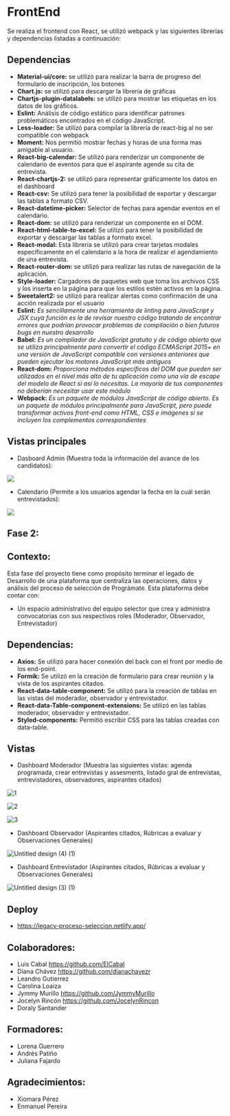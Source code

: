 # FrontEnd

Se realiza el frontend con React, se utilizó webpack y las siguientes librerías y dependencias listadas a continuación:

## Dependencias

- **Material-ui/core:** se utilizó para realizar la barra de progreso del formulario de inscripción, los botones
- **Chart.js:**  se utilizó para descargar la librería de gráficas
- **Chartjs-plugin-datalabels:**  se utilizó para mostrar las etiquetas en los datos de los gráficos.
- **Eslint:**  Análisis de código estático para identificar patrones problemáticos encontrados en el código JavaScript.
- **Less-loader:**  Se utilizó para compilar la librería de react-big al no ser compatible con webpack
- **Moment:**  Nos permitió mostrar fechas y horas de una forma mas amigable al usuario.
- **React-big-calendar:**  Se utilizó para renderizar un componente de calendario de eventos para que el aspirante agende su cita de entrevista.	
- **React-chartjs-2:**  se utilizó para representar gráficamente los datos en el dashboard
- **React-csv:**  Se utilizó para tener la posibilidad de exportar y descargar las tablas a formato CSV.
- **React-datetime-picker:**  Selector de fechas para agendar eventos en el calendario.
- **React-dom:**  se utilizó para renderizar un componente en el DOM.
- **React-html-table-to-excel:**  Se utilizó para tener la posibilidad de exportar y descargar las tablas a formato excel.
- **React-modal:**  Esta librería se utilizó para crear tarjetas modales específicamente en el calendario a la hora de realizar el agendamiento de una entrevista.
- **React-router-dom:**  se utilizó para realizar las rutas de navegación de la aplicación.
- **Style-loader:**  Cargadores de paquetes web que toma los archivos CSS y los inserta en la página para que los estilos estén activos en la página.
- **Sweetalert2:**  se utilizó para realizar alertas como confirmación de una acción realizada por el usuario
- **Eslint:** _Es sencillamente una herramienta de linting para JavaScript y JSX cuya función es la de revisar nuestro código tratando de encontrar errores que podrían provocar problemas de compilación o bien futuros bugs en nuestro desarrollo_
- **Babel:** _Es un compilador de JavaScript gratuito y de código abierto que se utiliza principalmente para convertir el código ECMAScript 2015+ en una versión de JavaScript compatible con versiones anteriores que pueden ejecutar los motores JavaScript más antiguos_
- **React-dom:** _Proporciona métodos específicos del DOM que pueden ser utilizados en el nivel más alto de tu aplicación como una vía de escape del modelo de React si así lo necesitas. La mayoría de tus componentes no deberían necesitar usar este módulo_
- **Webpack:**  _Es un paquete de módulos JavaScript de código abierto. Es un paquete de módulos principalmente para JavaScript, pero puede transformar activos front-end como HTML, CSS e imágenes si se incluyen los complementos correspondientes_





## Vistas principales


- Dasboard Admin (Muestra toda la información del avance de los candidatos):

![](https://i.ibb.co/Px18MtG/dashboard.png)

- Calendario (Permite a los usuarios agendar la fecha en la cuál serán entrevistados):



![](https://i.ibb.co/7QgNHL3/calendario.png)



## Fase 2:

## Contexto: 
 Esta fase del proyecto tiene como propósito terminar el legado de Desarrollo de una plataforma que centraliza las operaciones, datos y análisis del proceso de    selección de Prográmate. Esta plataforma debe contar con:
- Un espacio administrativo del equipo selector que crea y administra convocatorias con sus respectivos roles (Moderador, Observador, Entrevistador)

## Dependencias:
- **Axios:** Se utilizó para hacer conexión del back con el front por medio de los end-point.
- **Formik:** Se utilizó en la creación de formulario para crear reunión y la vista de los aspirantes citados.
- **React-data-table-component:**  Se utilizó para la creación de tablas en las vistas del moderador, observador y entrevistador.
- **React-data-Table-component-extensions:** Se utilizó en las tablas moderador, observador y entrevistador.
- **Styled-components:** Permitió escribir CSS para las tablas creadas con data-table.

## Vistas
- Dashboard Moderador (Muestra las siguientes vistas: agenda programada, crear entrevistas y assesments, listado gral de entrevistas, entrevistadores, observadores, aspirantes citados)


![1](https://user-images.githubusercontent.com/97619450/171725488-6a1e7ba5-3e51-4fde-afef-1039c96e8b9f.png)


![2](https://user-images.githubusercontent.com/97619450/171725503-1ba72334-17bc-454f-ba81-fdc4dcef9d73.png)


![3](https://user-images.githubusercontent.com/97619450/171725518-df170263-e0aa-4c1f-b3eb-44f8edb9ae8a.png)



- Dashboard Observador (Aspirantes citados, Rúbricas a evaluar y Observaciones Generales)


![Untitled design (4) (1)](https://user-images.githubusercontent.com/97619450/171938620-64bcde44-33e7-4a5b-bf4e-aac99a656e5d.png)


- Dashboard Entrevistador (Aspirantes citados, Rúbricas a evaluar y Observaciones Generales)

![Untitled design (3) (1)](https://user-images.githubusercontent.com/97619450/171937395-4713dcbc-be57-444a-8064-37470366677f.png)

## Deploy
- https://legacy-proceso-seleccion.netlify.app/

## Colaboradores: 
- Luis Cabal        https://github.com/ElCabal
- Diana Chávez      https://github.com/dianachavezr
- Leandro Gutierrez
- Carolina Loaiza
- Jymmy Murillo    https://github.com/JymmyMurillo
- Jocelyn Rincón    https://github.com/JocelynRincon
- Doraly Santander

## Formadores: 
- Lorena Guerrero
- Andrés Patiño
- Juliana Fajardo

## Agradecimientos:
- Xiomara Pérez
- Enmanuel Pereira
